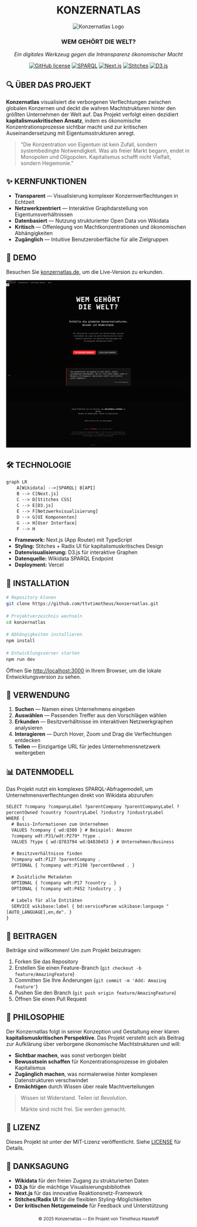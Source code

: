 <div align="center">

# KONZERNATLAS

<img src="public/logo.png" alt="Konzernatlas Logo" width="120"/>

### WEM GEHÖRT DIE WELT?

_Ein digitales Werkzeug gegen die Intransparenz ökonomischer Macht_

[![GitHub license](https://img.shields.io/github/license/ttvtimotheus/konzernatlas?style=flat-square)](https://github.com/ttvtimotheus/konzernatlas/blob/main/LICENSE)
[![SPARQL](https://img.shields.io/badge/SPARQL-Wikidata-blue?style=flat-square)](https://query.wikidata.org/)
[![Next.js](https://img.shields.io/badge/Next.js-13.x-black?style=flat-square)](https://nextjs.org/)
[![Stitches](https://img.shields.io/badge/styling-Stitches-purple?style=flat-square)](https://stitches.dev/)
[![D3.js](https://img.shields.io/badge/visualization-D3.js-orange?style=flat-square)](https://d3js.org/)

</div>

## 🔍 ÜBER DAS PROJEKT

**Konzernatlas** visualisiert die verborgenen Verflechtungen zwischen globalen Konzernen und deckt die wahren Machtstrukturen hinter den größten Unternehmen der Welt auf. Das Projekt verfolgt einen dezidiert **kapitalismuskritischen Ansatz**, indem es ökonomische Konzentrationsprozesse sichtbar macht und zur kritischen Auseinandersetzung mit Eigentumsstrukturen anregt.

> "Die Konzentration von Eigentum ist kein Zufall, sondern systembedingte Notwendigkeit. Was als freier Markt begann, endet in Monopolen und Oligopolen. Kapitalismus schafft nicht Vielfalt, sondern Hegemonie."

## ✨ KERNFUNKTIONEN

- **Transparent** — Visualisierung komplexer Konzernverflechtungen in Echtzeit
- **Netzwerkzentriert** — Interaktive Graphdarstellung von Eigentumsverhältnissen
- **Datenbasiert** — Nutzung strukturierter Open Data von Wikidata
- **Kritisch** — Offenlegung von Machtkonzentrationen und ökonomischen Abhängigkeiten
- **Zugänglich** — Intuitive Benutzeroberfläche für alle Zielgruppen

## 🔮 DEMO

Besuchen Sie [konzernatlas.de](https://konzernatlas.de), um die Live-Version zu erkunden.

<div align="center">
<img src="screenshot.png" alt="Konzernatlas Screenshot" width="800"/>
</div>

## 🛠️ TECHNOLOGIE

```mermaid
graph LR
    A[Wikidata] -->|SPARQL| B[API]
    B --> C[Next.js]
    C --> D[Stitches CSS]
    C --> E[D3.js]
    E --> F[Netzwerkvisualisierung]
    D --> G[UI Komponenten]
    G --> H[User Interface]
    F --> H
```

- **Framework:** Next.js (App Router) mit TypeScript
- **Styling:** Stitches + Radix UI für kapitalismuskritisches Design
- **Datenvisualisierung:** D3.js für interaktive Graphen
- **Datenquelle:** Wikidata SPARQL Endpoint
- **Deployment:** Vercel

## 🚀 INSTALLATION

```bash
# Repository klonen
git clone https://github.com/ttvtimotheus/konzernatlas.git

# Projektverzeichnis wechseln
cd konzernatlas

# Abhängigkeiten installieren
npm install

# Entwicklungsserver starten
npm run dev
```

Öffnen Sie [http://localhost:3000](http://localhost:3000) in Ihrem Browser, um die lokale Entwicklungsversion zu sehen.

## 🧪 VERWENDUNG

1. **Suchen** — Namen eines Unternehmens eingeben
2. **Auswählen** — Passenden Treffer aus den Vorschlägen wählen
3. **Erkunden** — Besitzverhältnisse im interaktiven Netzwerkgraphen analysieren
4. **Interagieren** — Durch Hover, Zoom und Drag die Verflechtungen entdecken
5. **Teilen** — Einzigartige URL für jedes Unternehmensnetzwerk weitergeben

## 📊 DATENMODELL

Das Projekt nutzt ein komplexes SPARQL-Abfragemodell, um Unternehmensverflechtungen direkt von Wikidata abzurufen:

```sparql
SELECT ?company ?companyLabel ?parentCompany ?parentCompanyLabel ?percentOwned ?country ?countryLabel ?industry ?industryLabel
WHERE {
  # Basis-Informationen zum Unternehmen
  VALUES ?company { wd:Q380 } # Beispiel: Amazon
  ?company wdt:P31/wdt:P279* ?type .
  VALUES ?type { wd:Q783794 wd:Q4830453 } # Unternehmen/Business
  
  # Besitzverhältnisse finden
  ?company wdt:P127 ?parentCompany .
  OPTIONAL { ?company wdt:P1198 ?percentOwned . }
  
  # Zusätzliche Metadaten
  OPTIONAL { ?company wdt:P17 ?country . }
  OPTIONAL { ?company wdt:P452 ?industry . }
  
  # Labels für alle Entitäten
  SERVICE wikibase:label { bd:serviceParam wikibase:language "[AUTO_LANGUAGE],en,de". }
}
```

## 📝 BEITRAGEN

Beiträge sind willkommen! Um zum Projekt beizutragen:

1. Forken Sie das Repository
2. Erstellen Sie einen Feature-Branch (`git checkout -b feature/AmazingFeature`)
3. Committen Sie Ihre Änderungen (`git commit -m 'Add: Amazing Feature'`)
4. Pushen Sie den Branch (`git push origin feature/AmazingFeature`)
5. Öffnen Sie einen Pull Request

## 📜 PHILOSOPHIE

Der Konzernatlas folgt in seiner Konzeption und Gestaltung einer klaren **kapitalismuskritischen Perspektive**. Das Projekt versteht sich als Beitrag zur Aufklärung über verborgene ökonomische Machtstrukturen und will:

- **Sichtbar machen**, was sonst verborgen bleibt
- **Bewusstsein schaffen** für Konzentrationsprozesse im globalen Kapitalismus
- **Zugänglich machen**, was normalerweise hinter komplexen Datenstrukturen verschwindet
- **Ermächtigen** durch Wissen über reale Machtverteilungen

> Wissen ist Widerstand. Teilen ist Revolution.
> 
> Märkte sind nicht frei. Sie werden gemacht.

## 📄 LIZENZ

Dieses Projekt ist unter der MIT-Lizenz veröffentlicht. Siehe [LICENSE](./LICENSE) für Details.

## 🙏 DANKSAGUNG

- **Wikidata** für den freien Zugang zu strukturierten Daten
- **D3.js** für die mächtige Visualisierungsbibliothek
- **Next.js** für das innovative Reaktionsnetz-Framework
- **Stitches/Radix UI** für die flexiblen Styling-Möglichkeiten
- **Der kritischen Netzgemeinde** für Feedback und Unterstützung

<div align="center">
<sub>© 2025 Konzernatlas — Ein Projekt von Timotheus Haseloff</sub>
</div>

